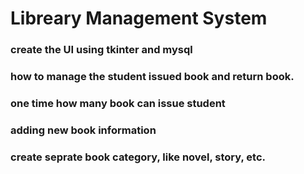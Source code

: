 # Libreary Management System
### create the UI using tkinter and mysql
### how to manage the student issued book and return book.
### one time how many book can issue student
### adding new book information
### create seprate book category, like novel, story, etc.
